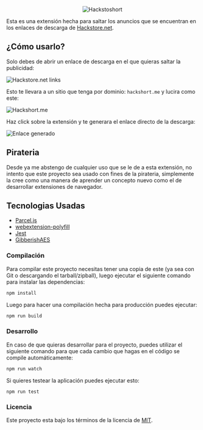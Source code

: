 <p align="center">
    <img
        alt="Hackstoshort"
        src="https://raw.githubusercontent.com/yonaikerlol/hackstoshort/master/docs/logo.png"
    />
</p>

Esta es una extensión hecha para saltar los anuncios que se encuentran en los enlaces de descarga de [Hackstore.net](https://hackstore.net).

## ¿Cómo usarlo?

Solo debes de abrir un enlace de descarga en el que quieras saltar la publicidad:

![Hackstore.net links](https://raw.githubusercontent.com/yonaikerlol/hackstoshort/master/docs/hackstore.net-links.png)

Esto te llevara a un sitio que tenga por dominio: `hackshort.me` y lucira como este:

![Hackshort.me](https://raw.githubusercontent.com/yonaikerlol/hackstoshort/master/docs/hackshort.me.png)

Haz click sobre la extensión y te generara el enlace directo de la descarga:

![Enlace generado](https://raw.githubusercontent.com/yonaikerlol/hackstoshort/master/docs/link-generated.png)

## Pirateria

Desde ya me abstengo de cualquier uso que se le de a esta extensión, no intento que este proyecto sea usado con fines de la pirateria, simplemente la cree como una manera de aprender un concepto nuevo como el de desarrollar extensiones de navegador.

## Tecnologias Usadas

-   [Parcel.js](https://parceljs.org/)
-   [webextension-polyfill](https://github.com/mozilla/webextension-polyfill)
-   [Jest](https://jestjs.io/)
-   [GibberishAES](https://github.com/mdp/gibberish-aes)

### Compilación

Para compilar este proyecto necesitas tener una copia de este (ya sea con Git o descargando el tarball/zipball), luego ejecutar el siguiente comando para instalar las dependencias:

```bash
npm install
```

Luego para hacer una compilación hecha para producción puedes ejecutar:

```bash
npm run build
```

### Desarrollo

En caso de que quieras desarrollar para el proyecto, puedes utilizar el siguiente comando para que cada cambio que hagas en el código se compile automáticamente:

```bash
npm run watch
```

Si quieres testear la aplicación puedes ejecutar esto:

```
npm run test
```

### Licencia

Este proyecto esta bajo los términos de la licencia de [MIT](https://github.com/yonaikerlol/hackstoshort/blob/master/LICENSE).
